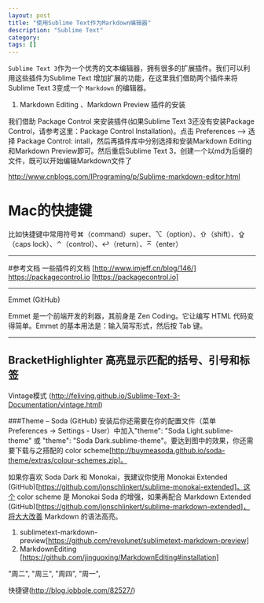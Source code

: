```yaml
---
layout: post
title: "使用Sublime Text作为Markdown编辑器"
description: "Sublime Text"
category: 
tags: []
---
```



`Sublime Text 3`作为一个优秀的文本编辑器，拥有很多的扩展插件。我们可以利用这些插件为Sublime Text 增加扩展的功能，在这里我们借助两个插件来将Sublime Text 3变成一个 `Markdown` 的编辑器。

1. Markdown Editing 、Markdown Preview 插件的安装

我们借助 Package Control 来安装插件(如果Sublime Text 3还没有安装Package Control，请参考这里：Package Control Installation)。点击 Preferences --> 选择 Package Control: intall，然后再插件库中分别选择和安装Markdown Editing和Markdown Preview即可。然后重启Sublime Text 3，创建一个以md为后缀的文件，既可以开始编辑Markdown文件了

http://www.cnblogs.com/IPrograming/p/Sublime-markdown-editor.html

Mac的快捷键
====
比如快捷键中常用符号⌘（command）super、⌥（option）、⇧（shift）、⇪（caps lock）、⌃（control）、↩（return）、⌅（enter）

---

#参考文档
一些插件的文档  [http://www.imjeff.cn/blog/146/]
https://packagecontrol.io [https://packagecontrol.io]

---


Emmet (GitHub)

Emmet 是一个前端开发的利器，其前身是 Zen Coding。它让编写 HTML 代码变得简单。Emmet 的基本用法是：输入简写形式，然后按 Tab 键。

----

BracketHighlighter 高亮显示匹配的括号、引号和标签
----


 Vintage模式 (http://feliving.github.io/Sublime-Text-3-Documentation/vintage.html)


###Theme – Soda (GitHub)
安装后你还需要在你的配置文件（菜单 Preferences -> Settings - User）中加入"theme": "Soda Light.sublime-theme" 或 "theme": "Soda Dark.sublime-theme"。要达到图中的效果，你还需要下载与之搭配的 color scheme[http://buymeasoda.github.io/soda-theme/extras/colour-schemes.zip]。

如果你喜欢 Soda Dark 和 Monokai，我建议你使用 Monokai Extended (GitHub)[https://github.com/jonschlinkert/sublime-monokai-extended]。这个 color scheme 是 Monokai Soda 的增强，如果再配合 Markdown Extended (GitHub)[https://github.com/jonschlinkert/sublime-markdown-extended]，将大大改善 Markdown 的语法高亮。

1. sublimetext-markdown-preview[https://github.com/revolunet/sublimetext-markdown-preview]
2. MarkdownEditing [https://github.com/jinguoxing/MarkdownEditing#installation]

"周二",
"周三",
"周四",
"周一",

快捷键(http://blog.jobbole.com/82527/)


